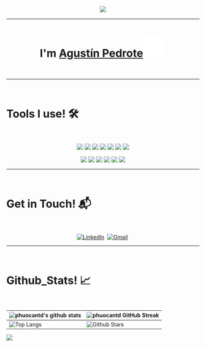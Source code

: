 <p align="center">
  <img src="https://miro.medium.com/max/2048/1*OohqW5DGh9CQS4hLY5FXzA.png" height="230"/>
</p>
<hr>
<h1 align="center">I'm <a href="https://github.com/agucadiz">Agustín Pedrote<a><img src="https://github.com/Kathryn-Jie/Kathryn-Jie/blob/main/wave.gif" width="60px"/></h1>

<Br>
<hr>
<Br>
<h1>Tools I use! 🛠️</h1>
<Br>
<p align="center">
 <img src="https://img.shields.io/badge/Python-14354C?style=for-the-badge&logo=python&logoColor=white">
 <img src="https://img.shields.io/badge/Java-ED8B00?style=for-the-badge&logo=java&logoColor=white">
 <img src="https://img.shields.io/badge/PHP-777BB4?style=for-the-badge&logo=php&logoColor=white"> 
 <img src="https://img.shields.io/badge/HTML5-E34F26?style=for-the-badge&logo=html5&logoColor=white">
 <img src="https://img.shields.io/badge/PostgreSQL-316192?style=for-the-badge&logo=postgresql&logoColor=white">
 <img src="https://img.shields.io/badge/Laravel-FF2D20?style=for-the-badge&logo=laravel&logoColor=white">
 <img src="https://img.shields.io/badge/Git-F05032?style=for-the-badge&logo=git&logoColor=white">
</p>
<p align="center">
 <img src="https://img.shields.io/badge/JavaScript-F7DF1E?style=for-the-badge&logo=javascript&logoColor=black">
 <img src="https://img.shields.io/badge/TypeScript-007ACC?style=for-the-badge&logo=typescript&logoColor=white">
 <img src="https://img.shields.io/badge/CSS3-1572B6?style=for-the-badge&logo=css3&logoColor=white">
 <img src="https://img.shields.io/badge/Angular-DD0031?style=for-the-badge&logo=angular&logoColor=white">
 <img src="https://img.shields.io/badge/Tailwind_CSS-38B2AC?style=for-the-badge&logo=tailwind-css&logoColor=white">
 <img src="https://img.shields.io/badge/Bootstrap-563D7C?style=for-the-badge&logo=bootstrap&logoColor=white">
</p>

<hr>
<Br>
<h1>Get in Touch! 📬</h1>
<Br>
<p align="center">
<a href="https://www.linkedin.com/in/agust%C3%ADn-pedrote-bejarano-69966b1b1/"><img src="https://img.shields.io/badge/linkedin-%230077B5.svg?&style=for-the-badge&logo=linkedin&logoColor=white" alt="LinkedIn" /></a>&nbsp;
<a href="mailto:agustinpedrote82@gmail.com?subject=Hola%20Jiji"><img src="https://img.shields.io/badge/gmail-%23D14836.svg?&style=for-the-badge&logo=gmail&logoColor=white" alt="Gmail"/></a>&nbsp;
</p>

<hr>
<Br>
<h1> Github_Stats! 📈</h1>
<Br>

| ![phuocantd's github stats](https://github-readme-stats.vercel.app/api?username=AgustinPedrote&show_icons=true&theme=react)             | ![phuocantd GitHub Streak](https://github-readme-streak-stats.herokuapp.com/?user=AgustinPedrote&theme=react)                                                                                                           |
| --------------------------------------------------------------------------------------------------------------------------------- | ----------------------------------------------------------------------------------------------------------------------------------------------------------------------------------------------------------------- |
| ![Top Langs](https://github-readme-stats.vercel.app/api/top-langs/?username=AgustinPedrote&langs_count=8&theme=react&layout=compact) | ![Github Stars](https://github-readme-stats.vercel.app/api?username=AgustinPedrote&show_icons=true&locale=en&count_private=true&hide_rank=true&custom_title=My%20GitHub%20Stats&disable_animations=true&theme=react) |

<div align="left">

![](https://komarev.com/ghpvc/?username=AgustinPedrote&label=PROFILE+VIEWS&style=for-the-badge&color=brightgreen)

</div>
